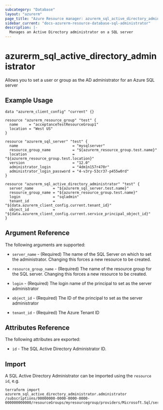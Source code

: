```yaml
---
subcategory: "Database"
layout: "azurerm"
page_title: "Azure Resource manager: azurerm_sql_active_directory_administrator"
sidebar_current: "docs-azurerm-resource-database-sql-administrator"
description: |-
  Manages an Active Directory administrator on a SQL server
---
```


# azurerm_sql_active_directory_administrator

Allows you to set a user or group as the AD administrator for an Azure SQL server

## Example Usage

```hcl
data "azurerm_client_config" "current" {}

resource "azurerm_resource_group" "test" {
  name     = "acceptanceTestResourceGroup1"
  location = "West US"
}

resource "azurerm_sql_server" "test" {
  name                         = "mysqlserver"
  resource_group_name          = "${azurerm_resource_group.test.name}"
  location                     = "${azurerm_resource_group.test.location}"
  version                      = "12.0"
  administrator_login          = "4dm1n157r470r"
  administrator_login_password = "4-v3ry-53cr37-p455w0rd"
}

resource "azurerm_sql_active_directory_administrator" "test" {
  server_name         = "${azurerm_sql_server.test.name}"
  resource_group_name = "${azurerm_resource_group.test.name}"
  login               = "sqladmin"
  tenant_id           = "${data.azurerm_client_config.current.tenant_id}"
  object_id           = "${data.azurerm_client_config.current.service_principal_object_id}"
}
```

## Argument Reference

The following arguments are supported:

* `server_name` - (Required) The name of the SQL Server on which to set the administrator. Changing this forces a new resource to be created.

* `resource_group_name` - (Required) The name of the resource group for the SQL server. Changing this forces a new resource to be created.

* `login` - (Required) The login name of the principal to set as the server administrator

* `object_id` - (Required) The ID of the principal to set as the server administrator

* `tenant_id` - (Required) The Azure Tenant ID

## Attributes Reference

The following attributes are exported:

* `id` - The SQL Active Directory Administrator ID.

## Import

A SQL Active Directory Administrator can be imported using the `resource id`, e.g.

```shell
terraform import azurerm_sql_active_directory_administrator.administrator /subscriptions/00000000-0000-0000-0000-000000000000/resourceGroups/myresourcegroup/providers/Microsoft.Sql/servers/myserver/administrators/activeDirectory
```
